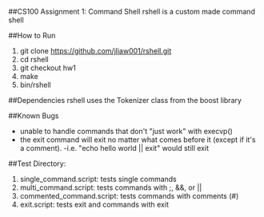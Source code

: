 ##CS100 Assignment 1: Command Shell
rshell is a custom made command shell

##How to Run
1. git clone https://github.com/jliaw001/rshell.git
2. cd rshell
3. git checkout hw1
4. make
5. bin/rshell

##Dependencies
rshell uses the Tokenizer class from the boost library

##Known Bugs
- unable to handle commands that don't "just work" with execvp()
- the exit command will exit no matter what comes before it (except if it's a comment).
	-i.e. "echo hello world || exit" would still exit

##Test Directory:
1. single_command.script: tests single commands
2. multi_command.script: tests commands with ;, &&, or ||
3. commented_command.script: tests commands with comments (#)
4. exit.script:	tests exit and commands with exit
